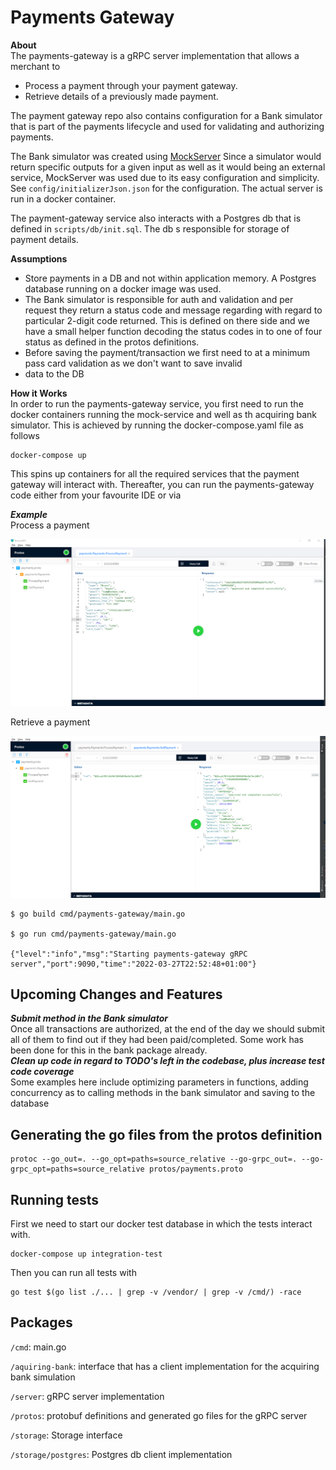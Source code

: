 # Payments Gateway

**About** <br />
The payments-gateway is a gRPC server implementation that allows 
a merchant to 
* Process a payment through your payment gateway.
* Retrieve details of a previously made payment.

The payment gateway repo also contains configuration for a Bank simulator that is part
of the payments lifecycle and used for validating and authorizing payments.

The Bank simulator was created using [MockServer](https://www.mock-server.com/)
Since a simulator would return specific outputs for a given input as well as it would being
an external service, MockServer was used due to its easy configuration and simplicity. 
See `config/initializerJson.json` for the configuration. The actual server is run in a docker container.

The payment-gateway service also interacts with a Postgres db that is defined in
`scripts/db/init.sql`. The db s responsible for storage of payment details. 

**Assumptions** <br />
* Store payments in a DB and not within application memory. A Postgres database running on a docker image was used. 
* The Bank simulator is responsible for auth and validation and per request they return a status code and message regarding
with regard to particular 2-digit code returned. This is defined on there side and we have a small helper function decoding 
the status codes in to one of four status as defined in the protos definitions. 
* Before saving the payment/transaction we first need to at a minimum pass card validation as we don't want to save invalid 
* data to the DB

**How it Works** <br />
In order to run the payments-gateway service, you first need to run the docker containers
running the mock-service and well as th acquiring bank simulator.
This is achieved by running the docker-compose.yaml file as follows

```shell
docker-compose up
```

This spins up containers for all the required services that the payment gateway will interact with.
Thereafter, you can run the payments-gateway code either from your favourite IDE or via


***Example*** <br />
Process a payment

![process a payment](Process_Payments_Success.PNG)

Retrieve a payment

![process a payment](Get_Payments_Success.PNG)



```shell
$ go build cmd/payments-gateway/main.go

$ go run cmd/payments-gateway/main.go

{"level":"info","msg":"Starting payments-gateway gRPC server","port":9090,"time":"2022-03-27T22:52:48+01:00"}

```
## Upcoming Changes and Features
***Submit method in the Bank simulator*** <br />
Once all transactions are authorized, at the end of the day we should submit all of them to find out if they had been 
paid/completed. Some work has been done for this in  the bank package already.<br />
***Clean up code in regard to TODO's left in the codebase, plus increase test code coverage*** <br />
Some examples here include optimizing parameters in functions, adding concurrency as to calling methods in the bank 
simulator and saving to the database

## Generating the go files from the protos definition
```shell
protoc --go_out=. --go_opt=paths=source_relative --go-grpc_out=. --go-grpc_opt=paths=source_relative protos/payments.proto
```

## Running tests
First we need to start our docker test database in which the tests interact with.
```shell
docker-compose up integration-test 
```
Then you can run all tests with
```shell
go test $(go list ./... | grep -v /vendor/ | grep -v /cmd/) -race
```

## Packages

`/cmd`: main.go

`/aquiring-bank`: interface that has a client implementation for the acquiring bank simulation

`/server`: gRPC server implementation

`/protos`: protobuf definitions and generated go files for the gRPC server

`/storage`: Storage interface

`/storage/postgres`: Postgres db client implementation

